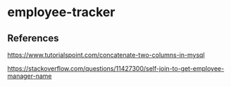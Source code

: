 # employee-tracker

## References
https://www.tutorialspoint.com/concatenate-two-columns-in-mysql


https://stackoverflow.com/questions/11427300/self-join-to-get-employee-manager-name

